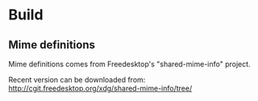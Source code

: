 # Build

## Mime definitions

Mime definitions comes from Freedesktop's "shared-mime-info" project.

Recent version can be downloaded from: http://cgit.freedesktop.org/xdg/shared-mime-info/tree/
